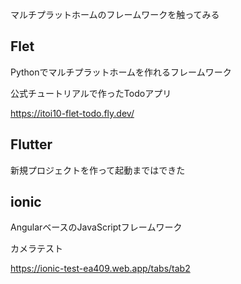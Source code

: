 マルチプラットホームのフレームワークを触ってみる

## Flet
Pythonでマルチプラットホームを作れるフレームワーク

公式チュートリアルで作ったTodoアプリ

https://itoi10-flet-todo.fly.dev/

## Flutter
新規プロジェクトを作って起動まではできた

## ionic
AngularベースのJavaScriptフレームワーク

カメラテスト

https://ionic-test-ea409.web.app/tabs/tab2
